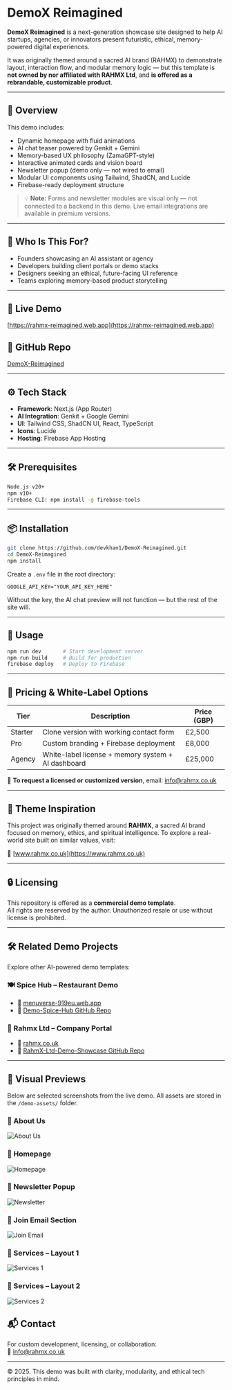 # DemoX Reimagined

**DemoX Reimagined** is a next-generation showcase site designed to help AI startups, agencies, or innovators present futuristic, ethical, memory-powered digital experiences.

It was originally themed around a sacred AI brand (RAHMX) to demonstrate layout, interaction flow, and modular memory logic — but this template is **not owned by nor affiliated with RAHMX Ltd**, and **is offered as a rebrandable, customizable product**.

---

## 🌟 Overview

This demo includes:

- Dynamic homepage with fluid animations  
- AI chat teaser powered by Genkit + Gemini  
- Memory-based UX philosophy (ZamaGPT-style)  
- Interactive animated cards and vision board  
- Newsletter popup (demo only — not wired to email)  
- Modular UI components using Tailwind, ShadCN, and Lucide  
- Firebase-ready deployment structure

> 💡 **Note:** Forms and newsletter modules are visual only — not connected to a backend in this demo. Live email integrations are available in premium versions.

---

## 🔧 Who Is This For?

- Founders showcasing an AI assistant or agency
- Developers building client portals or demo stacks
- Designers seeking an ethical, future-facing UI reference
- Teams exploring memory-based product storytelling

---

## 🔗 Live Demo  
[https://rahmx-reimagined.web.app](https://rahmx-reimagined.web.app)

## 🧾 GitHub Repo  
[DemoX-Reimagined](https://github.com/devkhan1/DemoX-Reimagined)

---

## ⚙️ Tech Stack

- **Framework**: Next.js (App Router)  
- **AI Integration**: Genkit + Google Gemini  
- **UI**: Tailwind CSS, ShadCN UI, React, TypeScript  
- **Icons**: Lucide  
- **Hosting**: Firebase App Hosting  

---

## 🛠 Prerequisites

```bash
Node.js v20+
npm v10+
Firebase CLI: npm install -g firebase-tools
```

---

## 📦 Installation

```bash
git clone https://github.com/devkhan1/DemoX-Reimagined.git
cd DemoX-Reimagined
npm install
```

Create a `.env` file in the root directory:

```env
GOOGLE_API_KEY="YOUR_API_KEY_HERE"
```

Without the key, the AI chat preview will not function — but the rest of the site will.

---

## 🚀 Usage

```bash
npm run dev       # Start development server
npm run build     # Build for production
firebase deploy   # Deploy to Firebase
```

---

## 💼 Pricing & White-Label Options

| Tier     | Description                                         | Price (GBP) |
|----------|-----------------------------------------------------|-------------|
| Starter  | Clone version with working contact form             | £2,500      |
| Pro      | Custom branding + Firebase deployment               | £8,000      |
| Agency   | White-label license + memory system + AI dashboard  | £25,000     |

📩 **To request a licensed or customized version**, email: [info@rahmx.co.uk](mailto:info@rahmx.co.uk)

---

## 📘 Theme Inspiration

This project was originally themed around **RAHMX**, a sacred AI brand focused on memory, ethics, and spiritual intelligence. To explore a real-world site built on similar values, visit:

🔗 [www.rahmx.co.uk](https://www.rahmx.co.uk)

---

## 🔒 Licensing

This repository is offered as a **commercial demo template**.  
All rights are reserved by the author. Unauthorized resale or use without license is prohibited.

---

## 🛠 Related Demo Projects

Explore other AI-powered demo templates:

### 🍽 Spice Hub – Restaurant Demo
- 🔗 [menuverse-919eu.web.app](https://menuverse-919eu.web.app)  
- 🧾 [Demo-Spice-Hub GitHub Repo](https://github.com/devkhan1/Demo-Spice-Hub)

### 💼 Rahmx Ltd – Company Portal
- 🔗 [rahmx.co.uk](https://www.rahmx.co.uk)  
- 🧾 [RahmX-Ltd-Demo-Showcase GitHub Repo](https://github.com/devkhan1/RahmX-Ltd-Demo-Showcase)

---

## 📸 Visual Previews

Below are selected screenshots from the live demo. All assets are stored in the `/demo-assets/` folder.

### 🔹 About Us
![About Us](./demo-assets/about-us.png)

### 🔹 Homepage
![Homepage](./demo-assets/homepage.png)

### 🔹 Newsletter Popup
![Newsletter](./demo-assets/newsletter.png)

### 🔹 Join Email Section
![Join Email](./demo-assets/join-email.png)

### 🔹 Services – Layout 1
![Services 1](./demo-assets/services-1.png)

### 🔹 Services – Layout 2
![Services 2](./demo-assets/services-2.png)



## 📬 Contact

For custom development, licensing, or collaboration:  
📧 [info@rahmx.co.uk](mailto:info@rahmx.co.uk)

---
© 2025. This demo was built with clarity, modularity, and ethical tech principles in mind.














